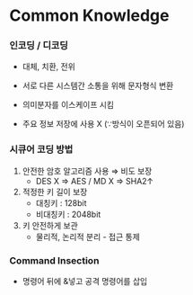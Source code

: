 # Common Knowledge

### 인코딩 / 디코딩

- 대체, 치환, 전위

- 서로 다른 시스템간 소통을 위해 문자형식 변환
- 의미분자를 이스케이프 시킴
- 주요 정보 저장에 사용 X (∵방식이 오픈되어 있음)

### 시큐어 코딩 방법

1. 안전한 암호 알고리즘 사용 ⇒ 비도 보장
   - DES X ⇒ AES / MD X ⇒ SHA2↑
2. 적정한 키 길이 보장
   - 대칭키 : 128bit
   - 비대칭키 : 2048bit
3. 키 안전하게 보관
   - 물리적, 논리적 분리 - 접근 통제

### Command Insection

- 명령어 뒤에 &넣고 공격 명령어를 삽입
